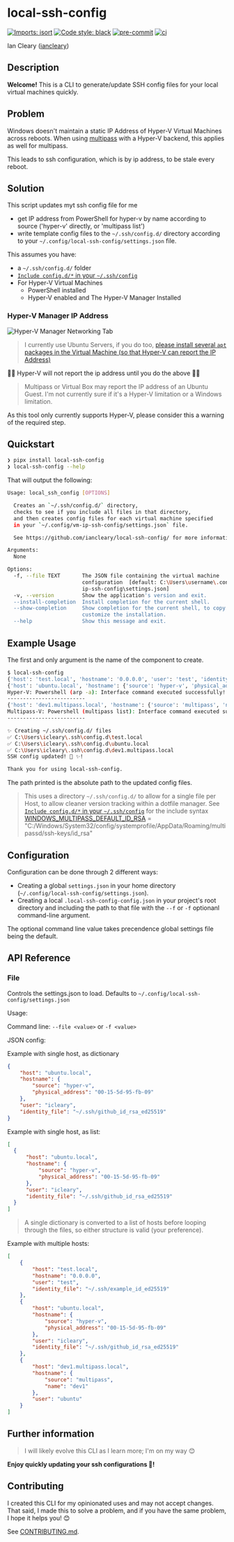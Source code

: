 # local-ssh-config

[![Imports: isort](https://img.shields.io/badge/%20imports-isort-%231674b1?style=flat&labelColor=ef8336)](https://pycqa.github.io/isort/)
[![Code style: black](https://img.shields.io/badge/code%20style-black-000000.svg)](https://black.readthedocs.io/en/stable/)
[![pre-commit](https://img.shields.io/badge/pre--commit-enabled-brightgreen?logo=pre-commit&logoColor=white)](https://github.com/pre-commit/pre-commit)
[![ci](https://github.com/iancleary/local-ssh-config/workflows/ci/badge.svg)](https://github.com/iancleary/local-ssh-config/actions/workflows/ci.yml)

Ian Cleary ([iancleary](https://github.com/iancleary))

## Description

**Welcome!** This is a CLI to generate/update SSH config files for your local virtual machines quickly.

## Problem

Windows doesn't maintain a static IP Address of Hyper-V Virtual Machines across reboots.  When using [multipass](https://multipass.run) with a Hyper-V backend, this applies as well for multipass.

This leads to ssh configuration, which is by ip address, to be stale every reboot.

## Solution

This script updates myt ssh config file for me

- get IP address from PowerShell for hyper-v by name according to source ('hyper-v' directly, or 'multipass list')
- write template config files to the `~/.ssh/config.d/` directory according to your `~/.config/local-ssh-config/settings.json` file.

This assumes you have:

- a `~/.ssh/config.d/` folder
- [`Include config.d/*` in your `~/.ssh/config`](https://superuser.com/questions/247564/is-there-a-way-for-one-ssh-config-file-to-include-another-one)
- For Hyper-V Virtual Machines
  - PowerShell installed
  - Hyper-V enabled and The Hyper-V Manager Installed

### Hyper-V Manager IP Address

![Hyper-V Manager Networking Tab](docs/assets/hyper-v-manager-networking-tab.png)

> I currently use Ubuntu Servers, if you do too, [please install several `apt` packages in the Virtual Machine (so that Hyper-V can report the IP Address)](https://stackoverflow.com/a/72534742/13577666)

🚨🚨 Hyper-V will not report the ip address until you do the above 🚨🚨

> Multipass or Virtual Box may report the IP address of an Ubuntu Guest. I'm not currently sure if it's a Hyper-V limitation or a Windows limitation.  

As this tool only currently supports Hyper-V, please consider this a warning of the required step.

## Quickstart

```sh
❯ pipx install local-ssh-config
❯ local-ssh-config --help
```

That will output the following:

```bash
Usage: local_ssh_config [OPTIONS]

  Creates an `~/.ssh/config.d/` directory, 
  checks to see if you include all files in that directory,
  and then creates config files for each virtual machine specified
  in your `~/.config/vm-ip-ssh-config/settings.json` file.

  See https://github.com/iancleary/local-ssh-config/ for more information.

Arguments:
  None

Options:
  -f, --file TEXT       The JSON file containing the virtual machine
                        configuration  [default: C:\Users\username\.config\vm-
                        ip-ssh-config\settings.json]
  -v, --version         Show the application's version and exit.
  --install-completion  Install completion for the current shell.
  --show-completion     Show completion for the current shell, to copy it or
                        customize the installation.
  --help                Show this message and exit.
```

## Example Usage

The first and only argument is the name of the component to create.

```bash
$ local-ssh-config
{'host': 'test.local', 'hostname': '0.0.0.0', 'user': 'test', 'identity_file': '~/.ssh/example_id_ed25519'}
{'host': 'ubuntu.local', 'hostname': {'source': 'hyper-v', 'physical_address': '00-15-5d-95-fb-09'}, 'user': 'icleary', 'identity_file': '~/.ssh/github_id_rsa_ed25519'}
Hyper-V: Powershell (arp -a): Interface command executed successfully!
-------------------------
{'host': 'dev1.multipass.local', 'hostname': {'source': 'multipass', 'name': 'dev1'}, 'user': 'ubuntu'}
Multipass-V: Powershell (multipass list): Interface command executed successfully!
-------------------------

✨ Creating ~/.ssh/config.d/ files
✅ C:\Users\icleary\.ssh\config.d\test.local
✅ C:\Users\icleary\.ssh\config.d\ubuntu.local
✅ C:\Users\icleary\.ssh\config.d\dev1.multipass.local
SSH config updated! 🚀 ✨!

Thank you for using local-ssh-config.
```

The path printed is the absolute path to the updated config files.

> This uses a directory `~/.ssh/config.d/` to allow for a single file per Host, to allow cleaner version tracking within a dotfile manager.
> See [`Include config.d/*` in your `~/.ssh/config`](https://superuser.com/questions/247564/is-there-a-way-for-one-ssh-config-file-to-include-another-one) for the include syntax
> [WINDOWS_MULTIPASS_DEFAULT_ID_RSA](https://github.com/canonical/multipass/issues/913#issuecomment-697235248) = "C:/Windows/System32/config/systemprofile/AppData/Roaming/multipassd/ssh-keys/id_rsa"

## Configuration

Configuration can be done through 2 different ways:

- Creating a global `settings.json` in your home directory (`~/.config/local-ssh-config/settings.json`).
- Creating a local `.local-ssh-config-config.json` in your project's root directory and including the path to that file with the `--f` or `-f` optionanl command-line argument.

The optional command line value takes precendence global settings file being the default.

## API Reference

### File

Controls the settings.json to load.
Defaults to `~/.config/local-ssh-config/settings.json`

Usage:

Command line: `--file <value>` or `-f <value>`

JSON config:

Example with single host, as dictionary

```json
{
    "host": "ubuntu.local",
    "hostname": {
        "source": "hyper-v",
        "physical_address": "00-15-5d-95-fb-09"
    },
    "user": "icleary",
    "identity_file": "~/.ssh/github_id_rsa_ed25519"
}
```

Example with single host, as list:

```json
[
  {
      "host": "ubuntu.local",
      "hostname": {
          "source": "hyper-v",
          "physical_address": "00-15-5d-95-fb-09"
      },
      "user": "icleary",
      "identity_file": "~/.ssh/github_id_rsa_ed25519"
  }
]
```

> A single dictionary is converted to a list of hosts before looping through the files, so either structure is valid (your preference).

Example with multiple hosts:

```json
[
    {
        "host": "test.local",
        "hostname": "0.0.0.0",
        "user": "test",
        "identity_file": "~/.ssh/example_id_ed25519"
    },
    {
        "host": "ubuntu.local",
        "hostname": {
            "source": "hyper-v",
            "physical_address": "00-15-5d-95-fb-09"
        },
        "user": "icleary",
        "identity_file": "~/.ssh/github_id_rsa_ed25519"
    },
    {
        "host": "dev1.multipass.local",
        "hostname": {
            "source": "multipass",
            "name": "dev1"
        },
        "user": "ubuntu"
    }
]
```

## Further information

> I will likely evolve this CLI as I learn more; I'm on my way 😊

**Enjoy quickly updating your ssh configurations 🚀!**

## Contributing

I created this CLI for my opinionated uses and may not accept changes.  That said, I made this to solve a problem, and if you have the same problem, I hope it helps you! 😊

See [CONTRIBUTING.md](.github/CONTRIBUTING.md).
